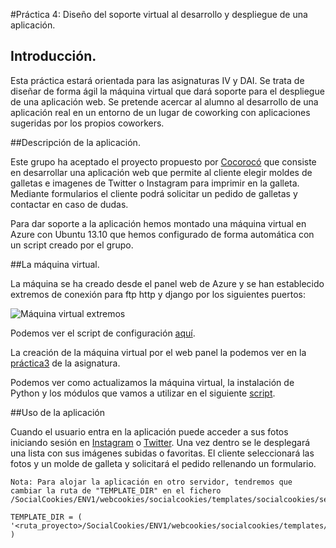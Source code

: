 #Práctica 4: Diseño del soporte virtual al desarrollo y despliegue de una aplicación.

## Introducción.

Esta práctica estará orientada para las asignaturas IV y DAI. Se trata de diseñar de forma ágil la máquina virtual que dará soporte para el despliegue de una aplicación web. Se pretende acercar al alumno al desarrollo de una aplicación real en un entorno de un lugar de coworking con aplicaciones sugeridas por los propios coworkers.

##Descripción de la aplicación.

Este grupo ha aceptado el proyecto propuesto por [Cocorocó](http://www.cocoroco.es/) que consiste en desarrollar una aplicación web que permite al cliente elegir moldes de galletas e imagenes de Twitter o Instagram para imprimir en la galleta. Mediante formularios el cliente podrá solicitar un pedido de galletas y contactar en caso de dudas.

Para dar soporte a la aplicación hemos montado una máquina virtual en Azure con Ubuntu 13.10 que hemos configurado de forma automática con un script creado por el grupo.

##La máquina virtual.

La máquina se ha creado desde el panel web de Azure y se han establecido extremos de conexión para ftp http y django por los siguientes puertos:

![Máquina virtual extremos](https://raw.github.com/IV-GII/SocialCookies/master/Documentacion/img/mv_extremos.png)

Podemos ver el script de configuración [aquí](https://github.com/IV-GII/SocialCookies/blob/master/Aprovisionamiento/script.sh).

La creación de la máquina virtual por el web panel la podemos ver en la [práctica3](https://github.com/oskyar/Practica3-VirtualMachine/blob/master/documentacion/documentacion.md#1-empezaremos-creando-la-m%C3%A1quina-virtual-desde-la-p%C3%A1gina-de-azure-ya-que-es-m%C3%A1s-atractivo-e-intuitivo) de la asignatura. 

Podemos ver como actualizamos la máquina virtual, la instalación de Python y los módulos que vamos a utilizar en el siguiente [script](https://github.com/IV-GII/SocialCookies/blob/master/Aprovisionamiento/script.sh). 


##Uso de la aplicación

Cuando el usuario entra en la aplicación puede acceder a sus fotos iniciando sesión en [Instagram](http://instagram.com/#) o [Twitter](https://twitter.com/). Una vez dentro se le desplegará una lista con sus imágenes subidas o favoritas. El cliente seleccionará las fotos y un molde de galleta y solicitará el pedido rellenando un formulario.



	Nota: Para alojar la aplicación en otro servidor, tendremos que cambiar la ruta de "TEMPLATE_DIR" en el fichero /SocialCookies/ENV1/webcookies/socialcookies/templates/socialcookies/settings.py

	TEMPLATE_DIR = ( '<ruta_proyecto>/SocialCookies/ENV1/webcookies/socialcookies/templates/socialcookies' )





